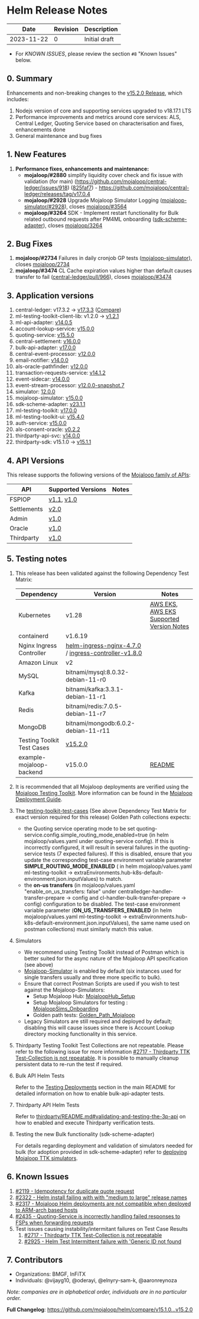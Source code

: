 # Helm Release Notes

Date | Revision | Description
---------|----------|---------
 2023-11-22 | 0 | Initial draft

- For *KNOWN ISSUES*, please review the section `#8` "Known Issues" below.

## 0. Summary

Enhancements and non-breaking changes to the [v15.2.0 Release](https://github.com/mojaloop/helm/blob/master/.changelog/release-v15.2.0.md), which includes:

1. Nodejs version of core and supporting services upgraded to v18.17.1 LTS
2. Performance improvements and metrics around core services: ALS, Central Ledger, Quoting Service based on characterisation and fixes, enhancements done
3. General maintenance and bug fixes

## 1. New Features

1. **Performance fixes, enhancements and maintenance:**  
      * **mojaloop/#2880** simplify liquidity cover check and fix issue with validation (for main) (https://github.com/mojaloop/central-ledger/issues/918) ([825faf7](https://github.com/mojaloop/central-ledger/commit/825faf7c1c918b12eddedeb97eea0a2d563457e4)) - https://github.com/mojaloop/central-ledger/releases/tag/v17.0.4
      * **mojaloop/#2928** Upgrade Mojaloop Simulator Logging ([mojaloop-simulator/#2928](https://github.com/mojaloop/mojaloop-simulator/pull/148)), closes [mojaloop/#3564](https://github.com/mojaloop/project/issues/3564)
      * **mojaloop/#3264** SDK - Implement restart functionality for Bulk related outbound requests after PM4ML onboarding ([sdk-scheme-adapter](https://github.com/mojaloop/sdk-scheme-adapter/pull/454)), closes [mojaloop/3264](https://github.com/mojaloop/project/issues/3264)
     
## 2. Bug Fixes

1. **mojaloop/#2734** Failures in daily cronjob GP tests ([mojaloop-simulator](https://github.com/mojaloop/mojaloop-simulator/pull/146)), closes [mojaloop/2734](https://github.com/mojaloop/project/issues/2734)
2. **mojaloop/#3474** CL Cache expiration values higher than default causes transfer to fail ([central-ledger/pull/966](https://github.com/mojaloop/central-ledger/pull/966)), closes [mojaloop/#3474](https://github.com/mojaloop/project/issues/3474)

## 3. Application versions

1. central-ledger: v17.3.2 -> [v17.3.3]((https://github.com/mojaloop/central-ledger/releases/tag/v17.3.3)) ([Compare](https://github.com/mojaloop/central-ledger/compare/v17.3.2...v17.3.3))
2. ml-testing-toolkit-client-lib: v1.2.0 -> [v1.2.1](https://github.com/mojaloop/ml-testing-toolkit-client-lib/releases/tag/v1.2.1)
3. ml-api-adapter: [v14.0.5](https://github.com/mojaloop/ml-api-adapter/releases/tag/v14.0.5)
4. account-lookup-service: [v15.0.0](https://github.com/mojaloop/account-lookup-service/releases/tag/v15.0.0)
5. quoting-service: [v15.5.0](https://github.com/mojaloop/quoting-service/releases/tag/v15.5.0)
6. central-settlement: [v16.0.0](https://github.com/mojaloop/central-settlement/releases/tag/v16.0.0)
7. bulk-api-adapter: [v17.0.0](https://github.com/mojaloop/bulk-api-adapter/releases/tag/v17.0.0)
8. central-event-processor: [v12.0.0](https://github.com/mojaloop/central-event-processor/releases/tag/v12.0.0)
9. email-notifier: [v14.0.0](https://github.com/mojaloop/email-notifier/releases/tag/v14.0.0)
10. als-oracle-pathfinder: [v12.0.0](https://github.com/mojaloop/als-oracle-pathfinder/releases/tag/v12.0.0)
11. transaction-requests-service: [v14.1.2](https://github.com/mojaloop/transaction-requests-service/releases/tag/v14.1.2)
12. event-sidecar: [v14.0.0](https://github.com/mojaloop/event-sidecar/releases/tag/v14.0.0)
13. event-stream-processor: [v12.0.0-snapshot.7](https://github.com/mojaloop/event-stream-processor/releases/v12.0.0-snapshot.7)
14. simulator: [12.0.0](https://github.com/mojaloop/simulator/releases/tag/v12.0.0)
15. mojaloop-simulator: [v15.0.0](https://github.com/mojaloop/mojaloop-simulator/releases/tag/v15.0.0)
16. sdk-scheme-adapter: [v23.1.1](https://github.com/mojaloop/sdk-scheme-adapter/releases/tag/v23.1.1)
17. ml-testing-toolkit: [v17.0.0](https://github.com/mojaloop/ml-testing-toolkit/releases/tag/v17.0.0)
19. ml-testing-toolkit-ui: [v15.4.0](https://github.com/mojaloop/ml-testing-toolkit-ui/releases/tag/v15.3.0)
20. auth-service: [v15.0.0](https://github.com/mojaloop/auth-service/releases/tag/v15.0.0)
21. als-consent-oracle: [v0.2.2](https://github.com/mojaloop/als-consent-oracle/releases/tag/v0.2.2)
22. thirdparty-api-svc: [v14.0.0](https://github.com/mojaloop/thirdparty-api-svc/releases/tag/v14.0.0)
23. thirdparty-sdk: v15.1.0 -> [v15.1.1](https://github.com/mojaloop/thirdparty-sdk/releases/tag/v15.1.1)


## 4. API Versions

This release supports the following versions of the [Mojaloop family of APIs](https://docs.mojaloop.io/api):

| API         | Supported Versions                                                                                                                                    | Notes |
| ----------- | ------------------------------------------------------------------------------------------------------------------------------------------ | ----- |
| FSPIOP      | [v1.1](https://docs.mojaloop.io/api/fspiop/v1.1/api-definition.html), [v1.0](https://docs.mojaloop.io/api/fspiop/v1.0/api-definition.html) |       |
| Settlements | [v2.0](https://docs.mojaloop.io/api/settlement)                                                                                            |       |
| Admin       | [v1.0](https://docs.mojaloop.io/api/administration/central-ledger-api.html)                                                                |       |
| Oracle      | [v1.0](https://docs.mojaloop.io/legacy/api/als-oracle-api-specification.html)                                                              |       |
| Thirdparty  | [v1.0](https://docs.mojaloop.io/api/thirdparty)                                                                                            |       |

## 5. Testing notes

1. This release has been validated against the following Dependency Test Matrix:

    | Dependency | Version |  Notes   |
    | ---------- | ------- | --- |
    | Kubernetes | v1.28 | [AWS EKS](https://aws.amazon.com/eks/), [AWS EKS Supported Version Notes](https://docs.aws.amazon.com/eks/latest/userguide/kubernetes-versions.html)  |
    | containerd  |  v1.6.19  |  |
    | Nginx Ingress Controller | [helm-ingress-nginx-4.7.0](https://github.com/kubernetes/ingress-nginx/releases/tag/helm-chart-4.7.0) / [ingress-controller-v1.8.0](https://github.com/kubernetes/ingress-nginx/releases/tag/controller-v1.8.0) |     |
    |  Amazon Linux   |  v2   |     |
    |  MySQL   |  bitnami/mysql:8.0.32-debian-11-r0   |     |
    |  Kafka   |  bitnami/kafka:3.3.1-debian-11-r1   |     |
    |  Redis   |  bitnami/redis:7.0.5-debian-11-r7   |     |
    |  MongoDB   |  bitnami/mongodb:6.0.2-debian-11-r11   |     |
    |  Testing Toolkit Test Cases   |  [v15.2.0](https://github.com/mojaloop/testing-toolkit-test-cases/releases/tag/v15.2.0)   |     |
    |  example-mojaloop-backend   |  v15.0.0   |  [README](https://github.com/mojaloop/helm/blob/master/example-mojaloop-backend/README.md)   |

2. It is recommended that all Mojaloop deployments are verified using the [Mojaloop Testing Toolkit](https://docs.mojaloop.io/documentation/mojaloop-technical-overview/ml-testing-toolkit/). More information can be found in the [Mojaloop Deployment Guide](https://docs.mojaloop.io/documentation/deployment-guide).

3. The [testing-toolkit-test-cases](https://github.com/mojaloop/testing-toolkit-test-cases/releases) (See above Dependency Test Matrix for exact version required for this release) Golden Path collections expects:
    - the Quoting service operating mode to be set quoting-service.config.simple_routing_mode_enabled=true (in helm mojaloop/values.yaml under quoting-service config). If this is incorrectly configured, it will result in several failures in the quoting-service tests (7 expected failures). If this is disabled, ensure that you update the corresponding test-case environment variable parameter **SIMPLE_ROUTING_MODE_ENABLED** ( in helm mojaloop/values.yaml ml-testing-toolkit -> extraEnvironments.hub-k8s-default-environment.json.inputValues) to match.
    - the **on-us transfers** (in mojaloop/values.yaml "enable_on_us_transfers: false" under centralledger-handler-transfer-prepare -> config and  cl-handler-bulk-transfer-prepare -> config) configuration to be disabled. The test-case environment variable parameter (**ON_US_TRANSFERS_ENABLED** (in helm mojaloop/values.yaml ml-testing-toolkit -> extraEnvironments.hub-k8s-default-environment.json.inputValues), the same name used on postman collections) must similarly match this value.

4. Simulators
    - We recommend using Testing Toolkit instead of Postman which is better suited for the async nature of the Mojaloop API specification (see above)
    - [Mojaloop-Simulator](https://github.com/mojaloop/mojaloop-simulator) is enabled by default (six instances used for single transfers usually and three more specific to bulk).
    - Ensure that correct Postman Scripts are used if you wish to test against the Mojaloop-Simulators:
        - Setup Mojaloop Hub: [MojaloopHub_Setup](https://github.com/mojaloop/postman/blob/v12.0.0/MojaloopHub_Setup.postman_collection.json)
        - Setup Mojaloop Simulators for testing : [MojaloopSims_Onboarding](https://github.com/mojaloop/postman/blob/v12.0.0/MojaloopSims_Onboarding.postman_collection.json)
        - Golden path tests: [Golden_Path_Mojaloop](https://github.com/mojaloop/postman/blob/v12.0.0/Golden_Path_Mojaloop.postman_collection.json)
    - Legacy Simulators are still required and deployed by default; disabling this will cause issues since there is Account Lookup directory mocking functionality in this service.

5. Thirdparty Testing Toolkit Test Collections are not repeatable. Please refer to the following issue for more information [#2717 - Thirdparty TTK Test-Collection is not repeatable](https://github.com/mojaloop/project/issues/2717). It is possible to manually cleanup persistent data to re-run the test if required.

6. Bulk API Helm Tests

    Refer to the [Testing Deployments](https://github.com/mojaloop/helm/blob/master/README.md#testing-deployments) section in the main README for detailed information on how to enable bulk-api-adapter tests.

7. Thirdparty API Helm Tests

    Refer to [thirdparty/README.md#validating-and-testing-the-3p-api](https://github.com/mojaloop/helm/blob/master/thirdparty/README.md#validating-and-testing-the-3p-api) on how to enabled and execute Thirdparty verification tests.

8. Testing the new Bulk functionality (sdk-scheme-adapter)

    For details regarding deployment and validation of simulators needed for bulk (for adoption provided in sdk-scheme-adapter) refer to [deploying Mojaloop TTK simulators](https://github.com/mojaloop/helm/blob/master/mojaloop-ttk-simulators/README.md).

## 6. Known Issues

1. [#2119 - Idempotency for duplicate quote request](https://github.com/mojaloop/project/issues/2119)
2. [#2322 - Helm install failing with with "medium to large" release names](https://github.com/mojaloop/project/issues/2322)
3. [#2317 - Mojaloop Helm deployments are not compatible when deployed to ARM-arch based hosts](https://github.com/mojaloop/project/issues/2317)
4. [#2435 - Quoting-Service is incorrectly handling failed responses to FSPs when forwarding requests](https://github.com/mojaloop/project/issues/2435)
5. Test issues causing instability/intermitant failures on Test Case Results
    1. [#2717 - Thirdparty TTK Test-Collection is not repeatable](https://github.com/mojaloop/project/issues/2717)
    2. [#2925 - Helm Test Intermittent failure with 'Generic ID not found](https://github.com/mojaloop/project/issues/2925)

## 7. Contributors

- Organizations: BMGF, InFiTX
- Individuals: @vijayg10, @oderayi, @elnyry-sam-k, @aaronreynoza

*Note: companies are in alphabetical order, individuals are in no particular order.*

**Full Changelog**: https://github.com/mojaloop/helm/compare/v15.1.0...v15.2.0